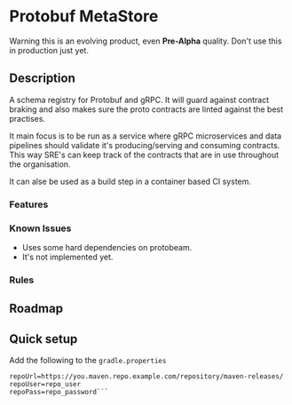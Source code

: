 # Protobuf MetaStore

Warning this is an evolving product, even **Pre-Alpha** quality. Don't use
this in production just yet.

## Description

A schema registry for Protobuf and gRPC. It will guard against contract braking
and also makes sure the proto contracts are linted against the best practises.

It main focus is to be run as a service where gRPC microservices and data pipelines
should validate it's producing/serving and consuming contracts. This way SRE's 
can keep track of the contracts that are in use throughout the organisation.

It can alse be used as a build step in a container based CI system.

### Features


### Known Issues

- Uses some hard dependencies on protobeam.
- It's not implemented yet.

### Rules



## Roadmap

## Quick setup

Add the following to the `gradle.properties`

```snapshotRepoUrl=https://you.maven.repo.example.com/repository/maven-snapshots/
repoUrl=https://you.maven.repo.example.com/repository/maven-releases/
repoUser=repo_user
repoPass=repo_password```

